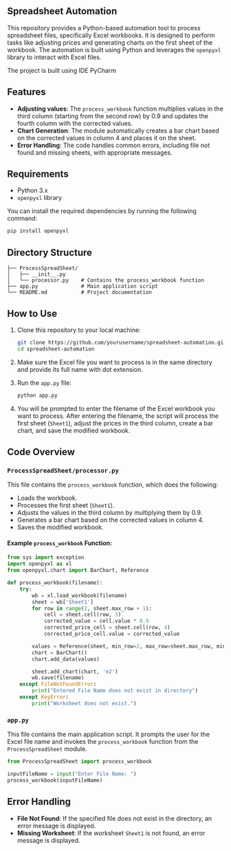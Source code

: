 ## Spreadsheet Automation

This repository provides a Python-based automation tool to process spreadsheet files, specifically Excel workbooks. It is designed to perform tasks like adjusting prices and generating charts on the first sheet of the workbook. The automation is built using Python and leverages the `openpyxl` library to interact with Excel files.

The project is built using IDE PyCharm

## Features

- **Adjusting values**: The `process_workbook` function multiplies values in the third column (starting from the second row) by 0.9 and updates the fourth column with the corrected values.
- **Chart Generation**: The module automatically creates a bar chart based on the corrected values in column 4 and places it on the sheet.
- **Error Handling**: The code handles common errors, including file not found and missing sheets, with appropriate messages.

## Requirements

- Python 3.x
- `openpyxl` library

You can install the required dependencies by running the following command:

```bash
pip install openpyxl
```

## Directory Structure

```
├── ProcessSpreadSheet/
│   ├── __init__.py
│   └── processor.py    # Contains the process_workbook function
├── app.py              # Main application script
└── README.md           # Project documentation
```

## How to Use

1. Clone this repository to your local machine:

   ```bash
   git clone https://github.com/yourusername/spreadsheet-automation.git
   cd spreadsheet-automation
   ```

2. Make sure the Excel file you want to process is in the same directory and provide its full name with dot extension.

3. Run the `app.py` file:

   ```bash
   python app.py
   ```

4. You will be prompted to enter the filename of the Excel workbook you want to process. After entering the filename, the script will process the first sheet (`Sheet1`), adjust the prices in the third column, create a bar chart, and save the modified workbook.

## Code Overview

### `ProcessSpreadSheet/processor.py`

This file contains the `process_workbook` function, which does the following:

- Loads the workbook.
- Processes the first sheet (`Sheet1`).
- Adjusts the values in the third column by multiplying them by 0.9.
- Generates a bar chart based on the corrected values in column 4.
- Saves the modified workbook.

#### Example `process_workbook` Function:

```python
from sys import exception
import openpyxl as xl
from openpyxl.chart import BarChart, Reference

def process_workbook(filename):
    try:
        wb = xl.load_workbook(filename)
        sheet = wb['Sheet1']
        for row in range(2, sheet.max_row + 1):
            cell = sheet.cell(row, 3)
            corrected_value = cell.value * 0.9
            corrected_price_cell = sheet.cell(row, 4)
            corrected_price_cell.value = corrected_value

        values = Reference(sheet, min_row=2, max_row=sheet.max_row, min_col=4, max_col=4)
        chart = BarChart()
        chart.add_data(values)

        sheet.add_chart(chart, 'e2')
        wb.save(filename)
    except FileNotFoundError:
        print("Entered File Name does not exist in directory")
    except KeyError:
        print("Worksheet does not exist.")
```

### `app.py`

This file contains the main application script. It prompts the user for the Excel file name and invokes the `process_workbook` function from the `ProcessSpreadSheet` module.

```python
from ProcessSpreadSheet import process_workbook

inputFileName = input("Enter File Name: ")
process_workbook(inputFileName)
```

## Error Handling

- **File Not Found**: If the specified file does not exist in the directory, an error message is displayed.
- **Missing Worksheet**: If the worksheet `Sheet1` is not found, an error message is displayed.

